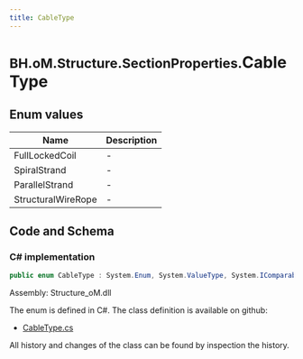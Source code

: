 ```yaml
---
title: CableType
---
```


# <small>BH.oM.Structure.SectionProperties.</small>**CableType**



## Enum values

| Name            | Description                                                    |
|-----------------|----------------------------------------------------------------|
| FullLockedCoil |  -  |
| SpiralStrand |  -  |
| ParallelStrand |  -  |
| StructuralWireRope |  -  |


## Code and Schema

### C# implementation

``` C# title="C#"
public enum CableType : System.Enum, System.ValueType, System.IComparable, System.ISpanFormattable, System.IFormattable, System.IConvertible
```

Assembly: Structure_oM.dll

The enum is defined in C#. The class definition is available on github:

- [CableType.cs](https://github.com/BHoM/BHoM/blob/develop/Structure_oM/SectionProperties\Enums\CableType.cs)

All history and changes of the class can be found by inspection the history.

